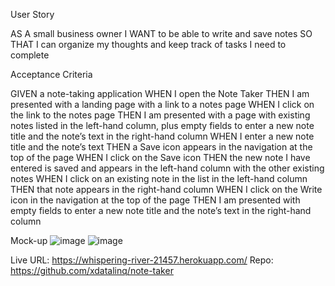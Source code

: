 User Story

AS A small business owner
I WANT to be able to write and save notes
SO THAT I can organize my thoughts and keep track of tasks I need to complete

Acceptance Criteria

GIVEN a note-taking application
WHEN I open the Note Taker
THEN I am presented with a landing page with a link to a notes page
WHEN I click on the link to the notes page
THEN I am presented with a page with existing notes listed in the left-hand column, plus empty fields to enter a new note title and the note’s text in the right-hand column
WHEN I enter a new note title and the note’s text
THEN a Save icon appears in the navigation at the top of the page
WHEN I click on the Save icon
THEN the new note I have entered is saved and appears in the left-hand column with the other existing notes
WHEN I click on an existing note in the list in the left-hand column
THEN that note appears in the right-hand column
WHEN I click on the Write icon in the navigation at the top of the page
THEN I am presented with empty fields to enter a new note title and the note’s text in the right-hand column

Mock-up
![image](https://user-images.githubusercontent.com/89672040/175981456-a43a8c22-633a-4ac7-8863-515de4cd04c6.png)
![image](https://user-images.githubusercontent.com/89672040/175981492-22ff89c3-fa9e-484f-b8e1-ca1bf5a1cc09.png)

Live URL: https://whispering-river-21457.herokuapp.com/
Repo: https://github.com/xdatalinq/note-taker
